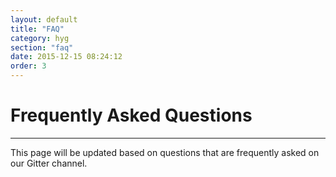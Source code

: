 ```yaml
---
layout: default
title: "FAQ"
category: hyg
section: "faq"
date: 2015-12-15 08:24:12
order: 3
---
```


# Frequently Asked Questions
----------

This page will be updated based on questions that are frequently asked on our Gitter channel. 
